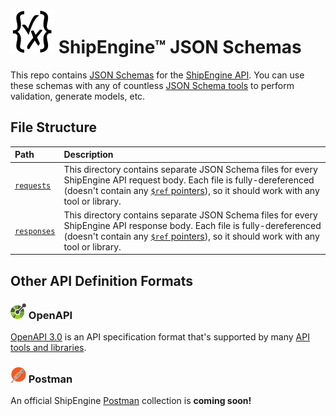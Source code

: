 ![JSON Schema Logo](img/json-schema-logo.png) ShipEngine™ JSON Schemas
==============================================

This repo contains [JSON Schemas](https://json-schema.org/) for the [ShipEngine API](https://shipengine.com).  You can use these schemas with any of countless [JSON Schema tools](https://json-schema.org/implementations.html) to perform validation, generate models, etc.


File Structure
-----------------------------------

|Path                     |Description
|:------------------------|:--------------------------------
|[`requests`](requests)   |This directory contains separate JSON Schema files for every ShipEngine API request body.  Each file is fully-dereferenced (doesn't contain any [`$ref` pointers](https://json-schema.org/latest/json-schema-core.html#rfc.section.8.3)), so it should work with any tool or library.
|[`responses`](responses) |This directory contains separate JSON Schema files for every ShipEngine API response body.  Each file is fully-dereferenced (doesn't contain any [`$ref` pointers](https://json-schema.org/latest/json-schema-core.html#rfc.section.8.3)), so it should work with any tool or library.


Other API Definition Formats
-----------------------------------

### ![OpenAPI Logo](img/openapi-logo.png) OpenAPI
[OpenAPI 3.0](https://github.com/OAI/OpenAPI-Specification) is an API specification format that's supported by many [API tools and libraries](https://openapi.tools/).

### ![Postman Logo](img/postman-logo.png) Postman
An official ShipEngine [Postman](https://getpostman.com) collection is **coming soon!**
